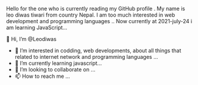 Hello for the one who is currently reading my GitHub profile . My name is leo diwas tiwari from country Nepal. 
I am too much interested in web development and programming languages .. 
Now currently at 2021-july-24 i am learning JavaScript...




👋 Hi, I’m @Leodiwas
- 👀 I’m interested in codding, web developments, about all things that related to internet network and programming languages ...
- 🌱 I’m currently learning javascript...
- 💞️ I’m looking to collaborate on ...
- 📫 How to reach me ...

<!---
Leodiwas/Leodiwas is a ✨ special ✨ repository because its `README.md` (this file) appears on your GitHub profile.
You can click the Preview link to take a look at your changes.
--->
